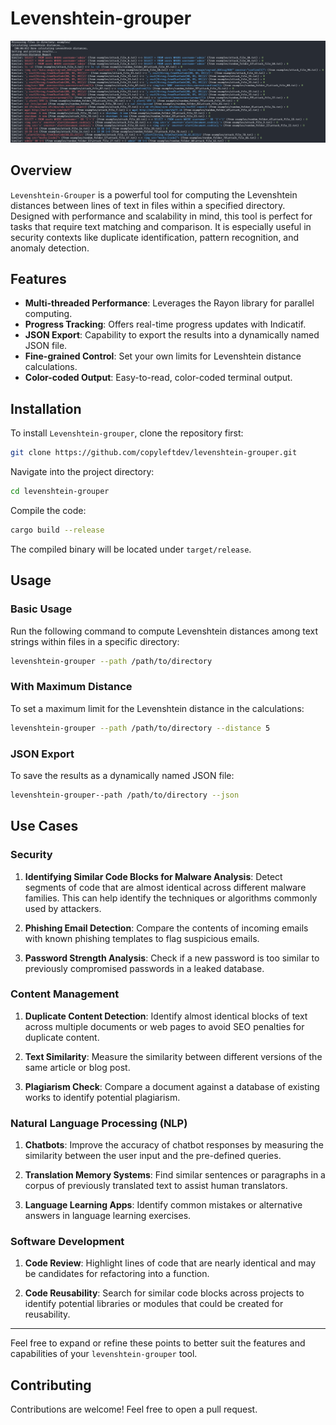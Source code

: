 
# Levenshtein-grouper
![Screenshot](Screenshot%202023-10-02%20222056.png)
## Overview

`Levenshtein-Grouper` is a powerful tool for computing the Levenshtein distances between lines of text in files within a specified directory. Designed with performance and scalability in mind, this tool is perfect for tasks that require text matching and comparison. It is especially useful in security contexts like duplicate identification, pattern recognition, and anomaly detection.

## Features

- **Multi-threaded Performance**: Leverages the Rayon library for parallel computing.
- **Progress Tracking**: Offers real-time progress updates with Indicatif.
- **JSON Export**: Capability to export the results into a dynamically named JSON file.
- **Fine-grained Control**: Set your own limits for Levenshtein distance calculations.
- **Color-coded Output**: Easy-to-read, color-coded terminal output.

## Installation

To install `Levenshtein-grouper`, clone the repository first:

```bash
git clone https://github.com/copyleftdev/levenshtein-grouper.git
```

Navigate into the project directory:

```bash
cd levenshtein-grouper
```

Compile the code:

```bash
cargo build --release
```

The compiled binary will be located under `target/release`.

## Usage

### Basic Usage

Run the following command to compute Levenshtein distances among text strings within files in a specific directory:

```bash
levenshtein-grouper --path /path/to/directory
```

### With Maximum Distance

To set a maximum limit for the Levenshtein distance in the calculations:

```bash
levenshtein-grouper --path /path/to/directory --distance 5
```

### JSON Export

To save the results as a dynamically named JSON file:

```bash
levenshtein-grouper--path /path/to/directory --json
```

## Use Cases

### Security

1. **Identifying Similar Code Blocks for Malware Analysis**: Detect segments of code that are almost identical across different malware families. This can help identify the techniques or algorithms commonly used by attackers.

2. **Phishing Email Detection**: Compare the contents of incoming emails with known phishing templates to flag suspicious emails.

3. **Password Strength Analysis**: Check if a new password is too similar to previously compromised passwords in a leaked database.

### Content Management

1. **Duplicate Content Detection**: Identify almost identical blocks of text across multiple documents or web pages to avoid SEO penalties for duplicate content.

2. **Text Similarity**: Measure the similarity between different versions of the same article or blog post. 

3. **Plagiarism Check**: Compare a document against a database of existing works to identify potential plagiarism.

### Natural Language Processing (NLP)

1. **Chatbots**: Improve the accuracy of chatbot responses by measuring the similarity between the user input and the pre-defined queries.

2. **Translation Memory Systems**: Find similar sentences or paragraphs in a corpus of previously translated text to assist human translators.

3. **Language Learning Apps**: Identify common mistakes or alternative answers in language learning exercises.

### Software Development

1. **Code Review**: Highlight lines of code that are nearly identical and may be candidates for refactoring into a function.

2. **Code Reusability**: Search for similar code blocks across projects to identify potential libraries or modules that could be created for reusability.

---

Feel free to expand or refine these points to better suit the features and capabilities of your `levenshtein-grouper` tool.

## Contributing

Contributions are welcome! Feel free to open a pull request.
